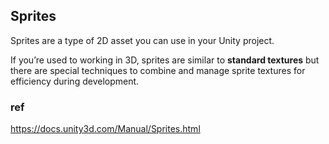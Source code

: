 ## Sprites
Sprites are a type of 2D asset you can use in your Unity project.

If you’re used to working in 3D, sprites are similar to **standard textures** but there are special techniques to combine and manage sprite textures for efficiency during development.







### ref 
https://docs.unity3d.com/Manual/Sprites.html
